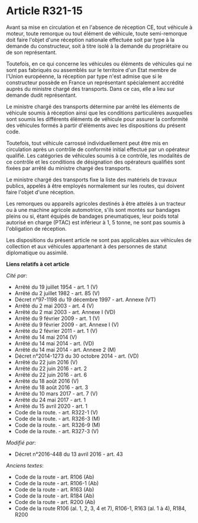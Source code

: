 # Article R321-15

Avant sa mise en circulation et en l'absence de réception CE, tout véhicule à moteur, toute remorque ou tout élément de
véhicule, toute semi-remorque doit faire l'objet d'une réception nationale effectuée soit par type à la demande du
constructeur, soit à titre isolé à la demande du propriétaire ou de son représentant. 

Toutefois, en ce qui concerne les véhicules ou éléments de véhicules qui ne sont pas fabriqués ou assemblés sur le territoire
d'un Etat membre de l'Union européenne, la réception par type n'est admise que si le constructeur possède en France un
représentant spécialement accrédité auprès du ministre chargé des transports. Dans ce cas, elle a lieu sur demande dudit
représentant. 

Le ministre chargé des transports détermine par arrêté les éléments de véhicule soumis à réception ainsi que les conditions
particulières auxquelles sont soumis les différents éléments de véhicule pour assurer la conformité des véhicules formés à
partir d'éléments avec les dispositions du présent code. 

Toutefois, tout véhicule carrossé individuellement peut être mis en circulation après un contrôle de conformité initial
effectué par un opérateur qualifié. Les catégories de véhicules soumis à ce contrôle, les modalités de ce contrôle et les
conditions de désignation des opérateurs qualifiés sont fixées par arrêté du ministre chargé des transports.

Le ministre chargé des transports fixe la liste des matériels de travaux publics, appelés à être employés normalement sur les
routes, qui doivent faire l'objet d'une réception. 

Les remorques ou appareils agricoles destinés à être attelés à un tracteur ou à une machine agricole automotrice, s'ils sont
montés sur bandages pleins ou si, étant équipés de bandages pneumatiques, leur poids total autorisé en charge (PTAC) est
inférieur à 1, 5 tonne, ne sont pas soumis à l'obligation de réception. 

Les dispositions du présent article ne sont pas applicables aux véhicules de collection et aux véhicules appartenant à des
personnes de statut diplomatique ou assimilé.

**Liens relatifs à cet article**

_Cité par_:

  - Arrêté du 19 juillet 1954 - art. 1 (V)
  - Arrêté du 2 juillet 1982 - art. 85 (V)
  - Décret n°97-1198 du 19 décembre 1997 - art. Annexe (VT)
  - Arrêté du 2 mai 2003 - art. 4 (V)
  - Arrêté du 2 mai 2003 - art. Annexe I (VD)
  - Arrêté du 9 février 2009 - art. 1 (V)
  - Arrêté du 9 février 2009 - art. Annexe I (V)
  - Arrêté du 2 février 2011 - art. 1 (V)
  - Arrêté du 14 mai 2014 (V)
  - Arrêté du 14 mai 2014 - art. (VD)
  - Arrêté du 14 mai 2014 - art. Annexe 2 (M)
  - Décret n°2014-1273 du 30 octobre 2014 - art. (VD)
  - Arrêté du 22 juin 2016 (V)
  - Arrêté du 22 juin 2016 - art. 2
  - Arrêté du 22 juin 2016 - art. 6
  - Arrêté du 18 août 2016 (V)
  - Arrêté du 18 août 2016 - art. 3
  - Arrêté du 10 mars 2017 - art. 7 (V)
  - Arrêté du 24 mai 2017 - art. 1
  - Arrêté du 15 avril 2020 - art. 1
  - Code de la route. - art. R322-1 (V)
  - Code de la route. - art. R326-3 (M)
  - Code de la route. - art. R326-9 (M)
  - Code de la route. - art. R327-3 (V)

_Modifié par_:

  - Décret n°2016-448 du 13 avril 2016 - art. 43

_Anciens textes_:

  - Code de la route - art. R106 (Ab)
  - Code de la route - art. R106-1 (Ab)
  - Code de la route - art. R163 (Ab)
  - Code de la route - art. R184 (Ab)
  - Code de la route - art. R200 (Ab)
  - Code de la route R106 (al. 1, 2, 3, 4 et 7), R106-1, R163 (al. 1 à 4), R184, R200

